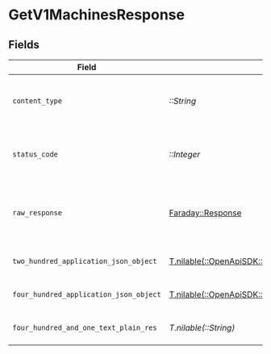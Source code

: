 # GetV1MachinesResponse


## Fields

| Field                                                                                                                                | Type                                                                                                                                 | Required                                                                                                                             | Description                                                                                                                          |
| ------------------------------------------------------------------------------------------------------------------------------------ | ------------------------------------------------------------------------------------------------------------------------------------ | ------------------------------------------------------------------------------------------------------------------------------------ | ------------------------------------------------------------------------------------------------------------------------------------ |
| `content_type`                                                                                                                       | *::String*                                                                                                                           | :heavy_check_mark:                                                                                                                   | HTTP response content type for this operation                                                                                        |
| `status_code`                                                                                                                        | *::Integer*                                                                                                                          | :heavy_check_mark:                                                                                                                   | HTTP response status code for this operation                                                                                         |
| `raw_response`                                                                                                                       | [Faraday::Response](https://www.rubydoc.info/gems/faraday/Faraday/Response)                                                          | :heavy_check_mark:                                                                                                                   | Raw HTTP response; suitable for custom response parsing                                                                              |
| `two_hundred_application_json_object`                                                                                                | [T.nilable(::OpenApiSDK::Operations::GetV1MachinesResponseBody)](../../models/operations/getv1machinesresponsebody.md)               | :heavy_minus_sign:                                                                                                                   | Machines retrieved successfully                                                                                                      |
| `four_hundred_application_json_object`                                                                                               | [T.nilable(::OpenApiSDK::Operations::GetV1MachinesMachineResponseBody)](../../models/operations/getv1machinesmachineresponsebody.md) | :heavy_minus_sign:                                                                                                                   | Error in retrieving machines                                                                                                         |
| `four_hundred_and_one_text_plain_res`                                                                                                | *T.nilable(::String)*                                                                                                                | :heavy_minus_sign:                                                                                                                   | Invalid or expired token                                                                                                             |